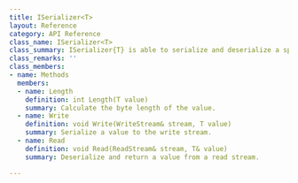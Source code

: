 ```yaml
---
title: ISerializer<T>
layout: Reference
category: API Reference
class_name: ISerializer<T>
class_summary: ISerializer{T} is able to serialize and deserialize a specific type.
class_remarks: ''
class_members:
- name: Methods
  members:
  - name: Length
    definition: int Length(T value)
    summary: Calculate the byte length of the value.
  - name: Write
    definition: void Write(WriteStream& stream, T value)
    summary: Serialize a value to the write stream.
  - name: Read
    definition: void Read(ReadStream& stream, T& value)
    summary: Deserialize and return a value from a read stream.

---
```

